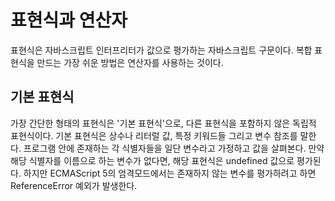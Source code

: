 # 표현식과 연산자
표현식은 자바스크립트 인터프리터가 값으로 평가하는 자바스크립트 구문이다. 복합 표현식을 만드는 가장 쉬운 방법은 연산자를 사용하는 것이다.
## 기본 표현식
가장 간단한 형태의 표현식은 '기본 표현식'으로, 다른 표현식을 포함하지 않은 독립적 표현식이다. 기본 표현식은 상수나 리터럴 값, 특정 키워드들 그리고 변수 참조를 말한다.
프로그램 안에 존재하는 각 식별자들을 일단 변수라고 가정하고 값을 살펴본다. 만약 해당 식별자를 이름으로 하는 변수가 없다면, 해당 표현식은 undefined 값으로 평가된다. 하지만 ECMAScript 5의 엄격모드에서는 존재하지 않는 변수를 평가하려고 하면 ReferenceError 예외가 발생한다.
